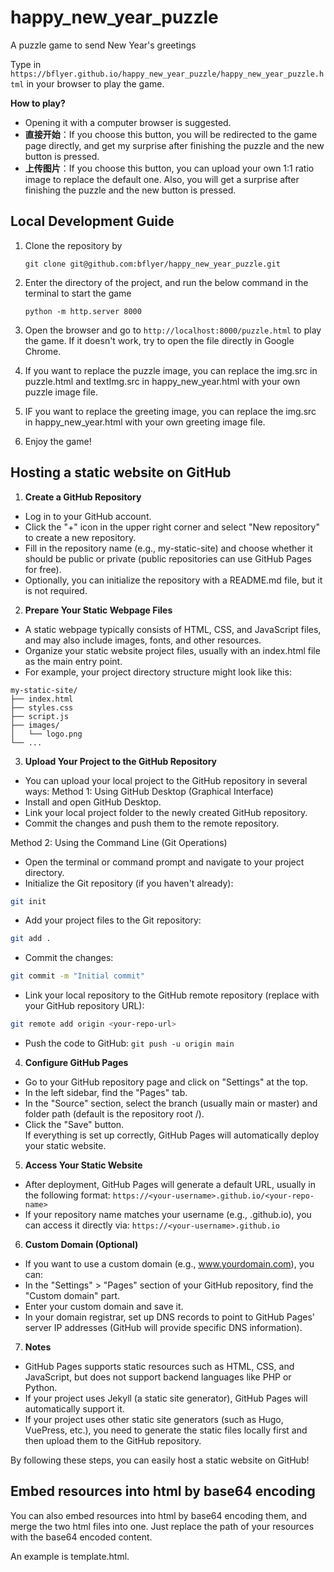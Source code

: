 # happy_new_year_puzzle
A puzzle game to send New Year's greetings

Type in `https://bflyer.github.io/happy_new_year_puzzle/happy_new_year_puzzle.html` in your browser to play the game.

**How to play?**
- Opening it with a computer browser is suggested.  
- **直接开始**：If you choose this button, you will be redirected to the game page directly, and get my surprise after finishing the puzzle and the new button is pressed.  
- **上传图片**：If you choose this button, you can upload your own 1:1 ratio image to replace the default one. Also, you will get a surprise after finishing the puzzle and the new button is pressed.  

## Local Development Guide
1. Clone the repository by 
   ```
   git clone git@github.com:bflyer/happy_new_year_puzzle.git
   ```

2. Enter the directory of the project, and run the below command in the terminal to start the game
   ```
   python -m http.server 8000
   ```

3. Open the browser and go to `http://localhost:8000/puzzle.html` to play the game. If it doesn't work, try to open the file directly in Google Chrome.

4. If you want to replace the puzzle image, you can replace the img.src in puzzle.html and textImg.src in happy_new_year.html with your own puzzle image file.

5. IF you want to replace the greeting image, you can replace the img.src in happy_new_year.html with your own greeting image file.

6. Enjoy the game!

## Hosting a static website on GitHub
1. **Create a GitHub Repository**
- Log in to your GitHub account.  
- Click the "+" icon in the upper right corner and select "New repository" to create a new repository.  
- Fill in the repository name (e.g., my-static-site) and choose whether it should be public or private (public repositories can use GitHub Pages for free).  
- Optionally, you can initialize the repository with a README.md file, but it is not required.

2. **Prepare Your Static Webpage Files**
- A static webpage typically consists of HTML, CSS, and JavaScript files, and may also include images, fonts, and other resources.
- Organize your static website project files, usually with an index.html file as the main entry point.
- For example, your project directory structure might look like this:
```
my-static-site/
├── index.html
├── styles.css
├── script.js
├── images/
│   └── logo.png
└── ...
```
3. **Upload Your Project to the GitHub Repository**
- You can upload your local project to the GitHub repository in several ways:
Method 1: Using GitHub Desktop (Graphical Interface)
- Install and open GitHub Desktop.
- Link your local project folder to the newly created GitHub repository.
- Commit the changes and push them to the remote repository.

Method 2: Using the Command Line (Git Operations)
- Open the terminal or command prompt and navigate to your project directory.
- Initialize the Git repository (if you haven't already):
```bash
git init
```
- Add your project files to the Git repository:
```bash
git add .
```
- Commit the changes:
```bash
git commit -m "Initial commit"
```
- Link your local repository to the GitHub remote repository (replace <your-repo-url> with your GitHub repository URL):
```bash
git remote add origin <your-repo-url>
```
- Push the code to GitHub:
```git push -u origin main```
4. **Configure GitHub Pages**
- Go to your GitHub repository page and click on "Settings" at the top.
- In the left sidebar, find the "Pages" tab.
- In the "Source" section, select the branch (usually main or master) and folder path (default is the repository root /).
- Click the "Save" button.  
If everything is set up correctly, GitHub Pages will automatically deploy your static website.

5. **Access Your Static Website**
- After deployment, GitHub Pages will generate a default URL, usually in the following format:
`https://<your-username>.github.io/<your-repo-name>`
- If your repository name matches your username (e.g., <your-username>.github.io), you can access it directly via:
`https://<your-username>.github.io`

6. **Custom Domain (Optional)**
- If you want to use a custom domain (e.g., www.yourdomain.com), you can:
- In the "Settings" > "Pages" section of your GitHub repository, find the "Custom domain" part.
- Enter your custom domain and save it.
- In your domain registrar, set up DNS records to point to GitHub Pages' server IP addresses (GitHub will provide specific DNS information).

7. **Notes**
- GitHub Pages supports static resources such as HTML, CSS, and JavaScript, but does not support backend languages like PHP or Python.
- If your project uses Jekyll (a static site generator), GitHub Pages will automatically support it.
- If your project uses other static site generators (such as Hugo, VuePress, etc.), you need to generate the static files locally first and then upload them to the GitHub repository.

By following these steps, you can easily host a static website on GitHub!

## Embed resources into html by base64 encoding
You can also embed resources into html by base64 encoding them, and merge the two html files into one. Just replace the path of your resources with the base64 encoded content. 

An example is template.html.

